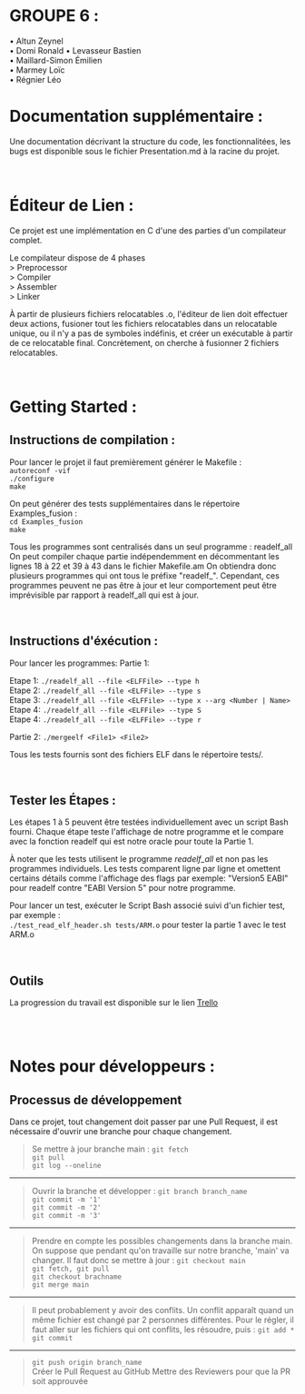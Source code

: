 # GROUPE 6 :
• Altun Zeynel  
• Domi Ronald
• Levasseur Bastien  
• Maillard-Simon Émilien  
• Marmey Loïc  
• Régnier Léo  

# Documentation supplémentaire : 

Une documentation décrivant la structure du code, les fonctionnalitées, les bugs est disponible sous le fichier Presentation.md à la racine du projet.

<br>

# Éditeur de Lien :

Ce projet est une implémentation en C d'une des parties d'un compilateur complet.  

Le compilateur dispose de 4 phases  
    > Preprocessor  
    > Compiler  
    > Assembler  
    > Linker  

À partir de plusieurs fichiers relocatables .o, l'éditeur de lien doit effectuer deux actions, fusioner tout les fichiers relocatables dans un relocatable unique, ou il n'y a pas de symboles indéfinis, et créer un exécutable à partir de ce relocatable final.
Concrètement, on cherche à fusionner 2 fichiers relocatables.  

<br>

# Getting Started :
## Instructions de compilation :
Pour lancer le projet il faut premièrement générer le Makefile :  
`autoreconf -vif`  
`./configure`    
`make`    

On peut générer des tests supplémentaires dans le répertoire Examples_fusion :   
`cd Examples_fusion`  
`make`

Tous les programmes sont centralisés dans un seul programme : readelf_all
On peut compiler chaque partie indépendemment en décommentant les lignes 18 à 22 et 39 à 43 dans le fichier Makefile.am
On obtiendra donc plusieurs programmes qui ont tous le préfixe "readelf\_".
Cependant, ces programmes peuvent ne pas être à jour et leur comportement peut être imprévisible par rapport à readelf_all qui est à jour.

<br>

## Instructions d'éxécution :
Pour lancer les programmes:
Partie 1:

Etape 1: `./readelf_all --file <ELFFile> --type h`  
Etape 2: `./readelf_all --file <ELFFile> --type s`  
Etape 3: `./readelf_all --file <ELFFile> --type x --arg <Number | Name>`  
Etape 4: `./readelf_all --file <ELFFile> --type S`  
Etape 4: `./readelf_all --file <ELFFile> --type r`  


Partie 2: `./mergeelf <File1> <File2>`

Tous les tests fournis sont des fichiers ELF dans le répertoire tests/.

<br>

## Tester les Étapes : 

Les étapes 1 à 5 peuvent être testées individuellement avec un script Bash fourni.
Chaque étape teste l'affichage de notre programme et le compare avec la fonction readelf qui est notre oracle pour toute la Partie 1.  

À noter que les tests utilisent le programme *readelf_all* et non pas les programmes individuels.
Les tests comparent ligne par ligne et omettent certains détails comme l'affichage des flags par exemple: "Version5 EABI" pour readelf contre "EABI Version 5" pour notre programme.

Pour lancer un test, exécuter le Script Bash associé suivi d'un fichier test, par exemple :  
`./test_read_elf_header.sh tests/ARM.o` pour tester la partie 1 avec le test ARM.o  

<br>

## Outils
La progression du travail est disponible sur le lien [Trello](https://trello.com/b/Ac6JsYPy/editeur-de-lien) 

<br>
<br>

# Notes pour développeurs :

## Processus de développement
Dans ce projet, tout changement doit passer par une Pull Request, il est nécessaire d'ouvrir une branche pour chaque changement.

> Se mettre à jour branche main :
`git fetch`  
`git pull`  
`git log --oneline` 
<hr>

> Ouvrir la branche et développer :
`git branch branch_name`  
`git commit -m '1'`   
`git commit -m '2'`   
`git commit -m '3'`   
<hr>

> Prendre en compte les possibles changements dans la branche main. 
On suppose que pendant qu'on travaille sur notre branche, 'main' va changer.
Il faut donc se mettre à jour :
`git checkout main`  
`git fetch, git pull`  
`git checkout brachname`  
`git merge main`  
<hr> 

> Il peut probablement y avoir des conflits. Un conflit apparaît quand un même fichier est changé par 2 personnes différentes. 
Pour le régler, il faut aller sur les fichiers qui ont conflits, les résoudre, puis : 
`git add *` 
`git commit`
<hr>

> `git push origin branch_name`   
Créer le Pull Request au GitHub 
Mettre des Reviewers pour que la PR soit approuvée
<br>
